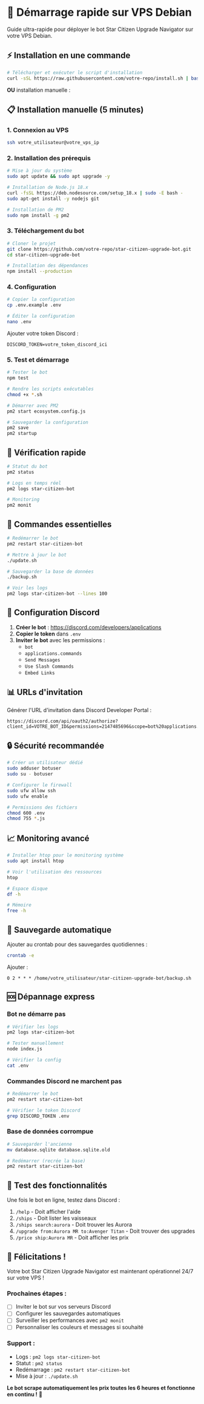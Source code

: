 # 🚀 Démarrage rapide sur VPS Debian

Guide ultra-rapide pour déployer le bot Star Citizen Upgrade Navigator sur votre VPS Debian.

## ⚡ Installation en une commande

```bash
# Télécharger et exécuter le script d'installation
curl -sSL https://raw.githubusercontent.com/votre-repo/install.sh | bash
```

**OU** installation manuelle :

## 📋 Installation manuelle (5 minutes)

### 1. Connexion au VPS
```bash
ssh votre_utilisateur@votre_vps_ip
```

### 2. Installation des prérequis
```bash
# Mise à jour du système
sudo apt update && sudo apt upgrade -y

# Installation de Node.js 18.x
curl -fsSL https://deb.nodesource.com/setup_18.x | sudo -E bash -
sudo apt-get install -y nodejs git

# Installation de PM2
sudo npm install -g pm2
```

### 3. Téléchargement du bot
```bash
# Cloner le projet
git clone https://github.com/votre-repo/star-citizen-upgrade-bot.git
cd star-citizen-upgrade-bot

# Installation des dépendances
npm install --production
```

### 4. Configuration
```bash
# Copier la configuration
cp .env.example .env

# Éditer la configuration
nano .env
```

Ajouter votre token Discord :
```env
DISCORD_TOKEN=votre_token_discord_ici
```

### 5. Test et démarrage
```bash
# Tester le bot
npm test

# Rendre les scripts exécutables
chmod +x *.sh

# Démarrer avec PM2
pm2 start ecosystem.config.js

# Sauvegarder la configuration
pm2 save
pm2 startup
```

## 🎯 Vérification rapide

```bash
# Statut du bot
pm2 status

# Logs en temps réel
pm2 logs star-citizen-bot

# Monitoring
pm2 monit
```

## 🔧 Commandes essentielles

```bash
# Redémarrer le bot
pm2 restart star-citizen-bot

# Mettre à jour le bot
./update.sh

# Sauvegarder la base de données
./backup.sh

# Voir les logs
pm2 logs star-citizen-bot --lines 100
```

## 🤖 Configuration Discord

1. **Créer le bot** : https://discord.com/developers/applications
2. **Copier le token** dans `.env`
3. **Inviter le bot** avec les permissions :
   - `bot`
   - `applications.commands`
   - `Send Messages`
   - `Use Slash Commands`
   - `Embed Links`

## 📊 URLs d'invitation

Générer l'URL d'invitation dans Discord Developer Portal :
```
https://discord.com/api/oauth2/authorize?client_id=VOTRE_BOT_ID&permissions=2147485696&scope=bot%20applications.commands
```

## 🔒 Sécurité recommandée

```bash
# Créer un utilisateur dédié
sudo adduser botuser
sudo su - botuser

# Configurer le firewall
sudo ufw allow ssh
sudo ufw enable

# Permissions des fichiers
chmod 600 .env
chmod 755 *.js
```

## 📈 Monitoring avancé

```bash
# Installer htop pour le monitoring système
sudo apt install htop

# Voir l'utilisation des ressources
htop

# Espace disque
df -h

# Mémoire
free -h
```

## 🔄 Sauvegarde automatique

Ajouter au crontab pour des sauvegardes quotidiennes :
```bash
crontab -e
```

Ajouter :
```
0 2 * * * /home/votre_utilisateur/star-citizen-upgrade-bot/backup.sh
```

## 🆘 Dépannage express

### Bot ne démarre pas
```bash
# Vérifier les logs
pm2 logs star-citizen-bot

# Tester manuellement
node index.js

# Vérifier la config
cat .env
```

### Commandes Discord ne marchent pas
```bash
# Redémarrer le bot
pm2 restart star-citizen-bot

# Vérifier le token Discord
grep DISCORD_TOKEN .env
```

### Base de données corrompue
```bash
# Sauvegarder l'ancienne
mv database.sqlite database.sqlite.old

# Redémarrer (recrée la base)
pm2 restart star-citizen-bot
```

## 📱 Test des fonctionnalités

Une fois le bot en ligne, testez dans Discord :

1. `/help` - Doit afficher l'aide
2. `/ships` - Doit lister les vaisseaux
3. `/ships search:aurora` - Doit trouver les Aurora
4. `/upgrade from:Aurora MR to:Avenger Titan` - Doit trouver des upgrades
5. `/price ship:Aurora MR` - Doit afficher les prix

## 🎉 Félicitations !

Votre bot Star Citizen Upgrade Navigator est maintenant opérationnel 24/7 sur votre VPS !

### Prochaines étapes :
- [ ] Inviter le bot sur vos serveurs Discord
- [ ] Configurer les sauvegardes automatiques
- [ ] Surveiller les performances avec `pm2 monit`
- [ ] Personnaliser les couleurs et messages si souhaité

### Support :
- Logs : `pm2 logs star-citizen-bot`
- Statut : `pm2 status`
- Redémarrage : `pm2 restart star-citizen-bot`
- Mise à jour : `./update.sh`

**Le bot scrape automatiquement les prix toutes les 6 heures et fonctionne en continu !** 🚀
